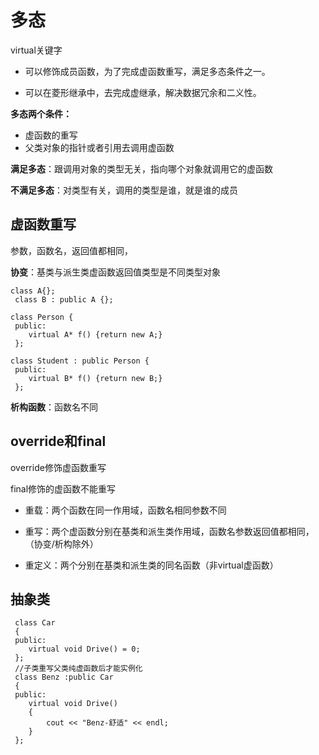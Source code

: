 # 多态

virtual关键字

- 可以修饰成员函数，为了完成虚函数重写，满足多态条件之一。

- 可以在菱形继承中，去完成虚继承，解决数据冗余和二义性。

**多态两个条件：**

- 虚函数的重写
- 父类对象的指针或者引用去调用虚函数

**满足多态**：跟调用对象的类型无关，指向哪个对象就调用它的虚函数

**不满足多态**：对类型有关，调用的类型是谁，就是谁的成员

## 虚函数重写

参数，函数名，返回值都相同，

**协变**：基类与派生类虚函数返回值类型是不同类型对象

```
class A{};
 class B : public A {};
 
class Person {
 public:
    virtual A* f() {return new A;}
 };
 
class Student : public Person {
 public:
    virtual B* f() {return new B;}
 };
```

**析构函数**：函数名不同



## override和final

override修饰虚函数重写

final修饰的虚函数不能重写

- 重载：两个函数在同一作用域，函数名相同参数不同

- 重写：两个虚函数分别在基类和派生类作用域，函数名参数返回值都相同，（协变/析构除外）

- 重定义：两个分别在基类和派生类的同名函数（非virtual虚函数）



## 抽象类

```
 class Car
 {
 public:
    virtual void Drive() = 0;
 };
 //子类重写父类纯虚函数后才能实例化
 class Benz :public Car
 {
 public:
    virtual void Drive()
    {
        cout << "Benz-舒适" << endl;
    }
 };
```

